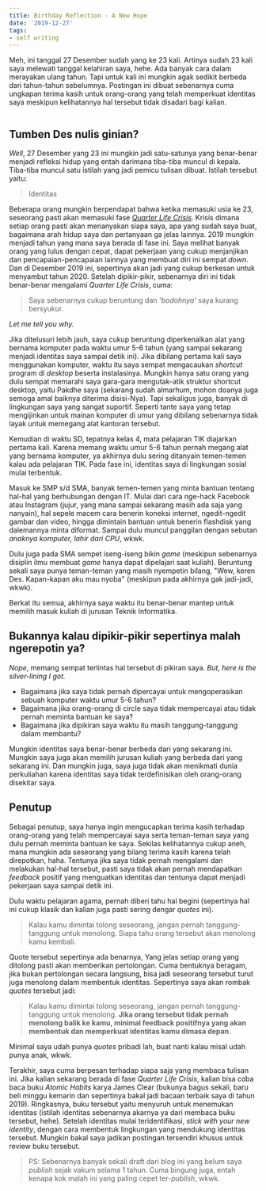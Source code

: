 ```yaml
---
title: Birthday Reflection - A New Hope
date: '2019-12-27'
tags:
- self writing
---
```


Meh, ini tanggal 27 Desember sudah yang ke 23 kali. Artinya sudah 23 kali saya melewati tanggal kelahiran saya, hehe. Ada banyak cara dalam merayakan ulang tahun. Tapi untuk kali ini mungkin agak sedikit berbeda dari tahun-tahun sebelumnya. Postingan ini dibuat sebenarnya cuma ungkapan terima kasih untuk orang-orang yang telah memperkuat identitas saya meskipun kelihatannya hal tersebut tidak disadari bagi kalian.

```toc
```

## Tumben Des nulis ginian?

*Well*, 27 Desember yang 23 ini mungkin jadi satu-satunya yang benar-benar menjadi refleksi hidup yang entah darimana tiba-tiba muncul di kepala. Tiba-tiba muncul satu istilah yang jadi pemicu tulisan dibuat. Istilah tersebut yaitu:

> Identitas

Beberapa orang mungkin berpendapat bahwa ketika memasuki usia ke 23, seseorang pasti akan memasuki fase *[Quarter Life Crisis](https://en.wikipedia.org/wiki/Quarter-life_crisis)*. Krisis dimana setiap orang pasti akan menanyakan siapa saya, apa yang sudah saya buat, bagaimana arah hidup saya dan pertanyaan ga jelas lainnya. 2019 mungkin menjadi tahun yang mana saya berada di fase ini. Saya melihat banyak orang yang lulus dengan cepat, dapat pekerjaan yang cukup menjanjikan dan pencapaian-pencapaian lainnya yang membuat diri ini sempat *down*. Dan di Desember 2019 ini, sepertinya akan jadi yang cukup berkesan untuk menyambut tahun 2020. Setelah dipikir-pikir, sebenarnya diri ini tidak benar-benar mengalami *Quarter Life Crisis*, cuma:

> Saya sebenarnya cukup beruntung dan *'bodohnya'* saya kurang bersyukur.

*Let me tell you why.*

Jika ditelusuri lebih jauh, saya cukup beruntung diperkenalkan alat yang bernama komputer pada waktu umur 5-6 tahun (yang sampai sekarang menjadi identitas saya sampai detik ini). Jika dibilang pertama kali saya menggunakan komputer, waktu itu saya sempat mengacaukan *shortcut* program di *desktop* beserta instalasinya. Mungkin hanya satu orang yang dulu sempat memarahi saya gara-gara mengutak-atik struktur shortcut desktop, yaitu Pakdhe saya (sekarang sudah almarhum, mohon doanya juga semoga amal baiknya diterima disisi-Nya). Tapi sekaligus juga, banyak di lingkungan saya yang sangat suportif. Seperti tante saya yang tetap mengijinkan untuk mainan komputer di umur yang dibilang sebenarnya tidak layak untuk memegang alat kantoran tersebut.

Kemudian di waktu SD, tepatnya kelas 4, mata pelajaran TIK diajarkan pertama kali. Karena memang waktu umur 5-6 tahun pernah megang alat yang bernama komputer, ya akhirnya dulu sering ditanyain temen-temen kalau ada pelajaran TIK. Pada fase ini, identitas saya di lingkungan sosial mulai terbentuk.

Masuk ke SMP s/d SMA, banyak temen-temen yang minta bantuan tentang hal-hal yang berhubungan dengan IT. Mulai dari cara nge-hack Facebook atau Instagram (jujur, yang mana sampai sekarang masih ada saja yang nanyain), hal sepele macem cara benerin koneksi internet, ngedit-ngedit gambar dan video, hingga dimintain bantuan untuk benerin flashdisk yang dalemannya minta diformat. Sampai dulu muncul panggilan dengan sebutan *anaknya komputer, lahir dari CPU*, wkwk.

Dulu juga pada SMA sempet iseng-iseng bikin *game* (meskipun sebenarnya disiplin ilmu membuat *game* hanya dapat dipelajari saat kuliah). Beruntung sekali saya punya teman-teman yang masih nyempetin bilang, "Wew, keren Des. Kapan-kapan aku mau nyoba" (meskipun pada akhirnya gak jadi-jadi, wkwk).

Berkat itu semua, akhirnya saya waktu itu benar-benar mantep untuk memilih masuk kuliah di jurusan Teknik Informatika.

## Bukannya kalau dipikir-pikir sepertinya malah ngerepotin ya?

*Nope*, memang sempat terlintas hal tersebut di pikiran saya. *But, here is the silver-lining I got.*

- Bagaimana jika saya tidak pernah dipercayai untuk mengoperasikan sebuah komputer waktu umur 5-6 tahun?
- Bagaimana jika orang-orang di circle saya tidak mempercayai atau tidak pernah meminta bantuan ke saya?
- Bagaimana jika dipikiran saya waktu itu masih tanggung-tanggung dalam membantu?

Mungkin identitas saya benar-benar berbeda dari yang sekarang ini. Mungkin saya juga akan memilih jurusan kuliah yang berbeda dari yang sekarang ini. Dan mungkin juga, saya juga tidak akan menikmati dunia perkuliahan karena identitas saya tidak terdefinisikan oleh orang-orang disekitar saya.

## Penutup

Sebagai penutup, saya hanya ingin mengucapkan terima kasih terhadap orang-orang yang telah mempercayai saya serta teman-teman saya yang dulu pernah meminta bantuan ke saya. Sekilas kelihatannya cukup aneh, mana mungkin ada seseorang yang bilang terima kasih karena telah direpotkan, haha. Tentunya jika saya tidak pernah mengalami dan melakukan hal-hal tersebut, pasti saya tidak akan pernah mendapatkan *feedback* positif yang menguatkan identitas dan tentunya dapat menjadi pekerjaan saya sampai detik ini.

Dulu waktu pelajaran agama, pernah diberi tahu hal begini (sepertinya hal ini cukup klasik dan kalian juga pasti sering dengar *quotes* ini).

> Kalau kamu dimintai tolong seseorang, jangan pernah tanggung-tanggung untuk menolong. Siapa tahu orang tersebut akan menolong kamu kembali.

Quote tersebut sepertinya ada benarnya, Yang jelas setiap orang yang ditolong pasti akan memberikan pertolongan. Cuma bentuknya beragam, jika bukan pertolongan secara langsung, bisa jadi seseorang tersebut turut juga menolong dalam membentuk identitas. Sepertinya saya akan rombak *quotes* tersebut jadi:

> Kalau kamu dimintai tolong seseorang, jangan pernah tanggung-tanggung untuk menolong. **Jika orang tersebut tidak pernah menolong balik ke kamu, minimal feedback positifnya yang akan membentuk dan memperkuat identitas kamu dimasa depan**.  

Minimal saya udah punya *quotes* pribadi lah, buat nanti kalau misal udah punya anak, wkwk.

Terakhir, saya cuma berpesan terhadap siapa saja yang membaca tulisan ini. Jika kalian sekarang berada di fase *Quarter Life Crisis*, kalian bisa coba baca buku *Atomic Habits* karya James Clear (bukunya bagus sekali, baru beli minggu kemarin dan sepertinya bakal jadi bacaan terbaik saya di tahun 2019). Ringkasnya, buku tersebut yaitu menyuruh untuk menemukan identitas (istilah identitas sebenarnya akarnya ya dari membaca buku tersebut, hehe). Setelah identitas mulai teridentifikasi, *stick with your new identity*, dengan cara membentuk lingkungan yang mendukung identitas tersebut. Mungkin bakal saya jadikan postingan tersendiri khusus untuk review buku tersebut.  

> PS: Sebenarnya banyak sekali draft dari blog ini yang belum saya *publish* sejak vakum selama 1 tahun. Cuma bingung juga, entah kenapa kok malah ini yang paling cepet ter-*publish*, wkwk.
